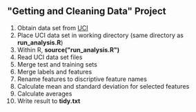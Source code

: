 ## "Getting and Cleaning Data" Project

1. Obtain data set from [UCI](https://d396qusza40orc.cloudfront.net/getdata%2Fprojectfiles%2FUCI%20HAR%20Dataset.zip)
2. Place UCI data set in working directory (same directory as **run_analysis.R**)
3. Within R, **source("run_analysis.R")**
4. Read UCI data set files
5. Merge test and training sets
6. Merge labels and features
7. Rename features to discriptive feature names
8. Calculate mean and standard deviation for selected features
9. Calculate averages
10. Write result to **tidy.txt**
